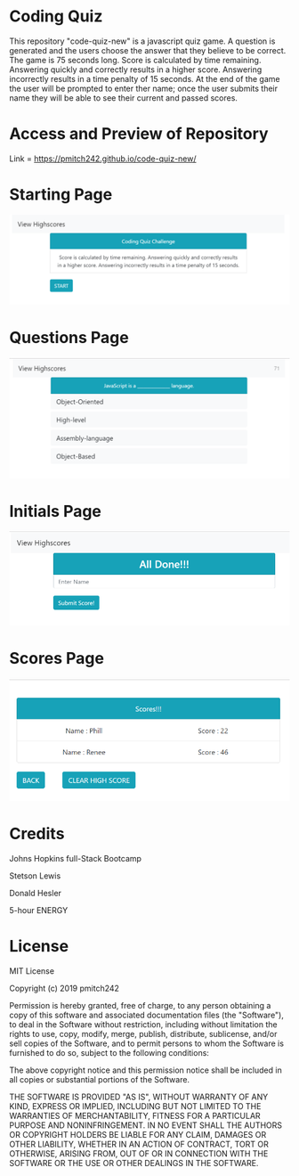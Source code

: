 # Coding Quiz

This repository "code-quiz-new" is a javascript quiz game. A question is generated and the users choose the answer that they believe to be correct. The game is 75 seconds long. Score is calculated by time remaining. Answering quickly and correctly results in a higher score. Answering incorrectly results in a time penalty of 15 seconds. At the end of the game the user will be prompted to enter ther name; once the user submits their name they will be able to see their current and passed scores.

# Access and Preview of Repository

Link = https://pmitch242.github.io/code-quiz-new/

# Starting Page
<a href="https://pmitch242.github.io/code-quiz-new/">
<p><img src="assets/images/startpagePic.png" alt="Starting page">
</p>
</a>

# Questions Page
<a href="https://pmitch242.github.io/code-quiz-new/">
<p><img src="assets/images/sample question.png" alt="Sample Question">
</p>
</a>

# Initials Page
<a href="https://pmitch242.github.io/code-quiz-new/">
<p><img src="assets/images/initialspage.png" alt="Initials Question">
</p>
</a>

# Scores Page
<a href="https://pmitch242.github.io/code-quiz-new/">
<p><img src="assets/images/scoresPage.png" alt="Scores Question">
</p>
</a>

# Credits
Johns Hopkins full-Stack Bootcamp

Stetson Lewis

Donald Hesler

5-hour ENERGY

# License
MIT License

Copyright (c) 2019 pmitch242

Permission is hereby granted, free of charge, to any person obtaining a copy of this software and associated documentation files (the "Software"), to deal in the Software without restriction, including without limitation the rights to use, copy, modify, merge, publish, distribute, sublicense, and/or sell copies of the Software, and to permit persons to whom the Software is furnished to do so, subject to the following conditions:

The above copyright notice and this permission notice shall be included in all copies or substantial portions of the Software.

THE SOFTWARE IS PROVIDED "AS IS", WITHOUT WARRANTY OF ANY KIND, EXPRESS OR IMPLIED, INCLUDING BUT NOT LIMITED TO THE WARRANTIES OF MERCHANTABILITY, FITNESS FOR A PARTICULAR PURPOSE AND NONINFRINGEMENT. IN NO EVENT SHALL THE AUTHORS OR COPYRIGHT HOLDERS BE LIABLE FOR ANY CLAIM, DAMAGES OR OTHER LIABILITY, WHETHER IN AN ACTION OF CONTRACT, TORT OR OTHERWISE, ARISING FROM, OUT OF OR IN CONNECTION WITH THE SOFTWARE OR THE USE OR OTHER DEALINGS IN THE SOFTWARE.
